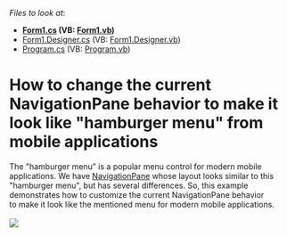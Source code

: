 <!-- default file list -->
*Files to look at*:

* **[Form1.cs](./CS/WindowsFormsApplication7/Form1.cs) (VB: [Form1.vb](./VB/WindowsFormsApplication7/Form1.vb))**
* [Form1.Designer.cs](./CS/WindowsFormsApplication7/Form1.Designer.cs) (VB: [Form1.Designer.vb](./VB/WindowsFormsApplication7/Form1.Designer.vb))
* [Program.cs](./CS/WindowsFormsApplication7/Program.cs) (VB: [Program.vb](./VB/WindowsFormsApplication7/Program.vb))
<!-- default file list end -->
# How to change the current NavigationPane behavior to make it look like "hamburger menu" from mobile applications


<p>The "hamburger menu" is a popular menu control for modern mobile applications. We have <a href="https://documentation.devexpress.com/#WindowsForms/clsDevExpressXtraBarsNavigationNavigationPanetopic">NavigationPane</a> whose layout looks similar to this "hamburger menu", but has several differences. So, this example demonstrates how to customize the current NavigationPane behavior to make it look like the mentioned menu for modern mobile applications.<br><br><img src="https://raw.githubusercontent.com/DevExpress-Examples/how-to-change-the-current-navigationpane-behavior-to-make-it-look-like-hamburger-menu-from-t321985/15.2.4+/media/3bba46dd-9da6-11e5-80bf-00155d62480c.png"></p>

<br/>


